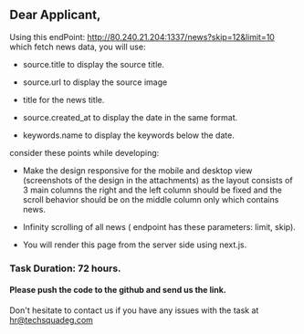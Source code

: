 ## Dear Applicant,

Using this endPoint: http://80.240.21.204:1337/news?skip=12&limit=10 which fetch news data, you will use:

- source.title to display the source title.

- source.url to display the source image

- title for the news title.

- source.created_at to display the date in the same format.

- keywords.name to display the keywords below the date.

consider these points while developing:

- Make the design responsive for the mobile and desktop view (screenshots of the design in the attachments) as the layout consists of 3 main columns the right and the left column should be fixed and the scroll behavior should be on the middle column only which contains news.

- Infinity scrolling of all news ( endpoint has these parameters: limit, skip).

- You will render this page from the server side using next.js.

### Task Duration: 72 hours.

#### Please push the code to the github and send us the link.

Don't hesitate to contact us if you have any issues with the task at hr@techsquadeg.com
